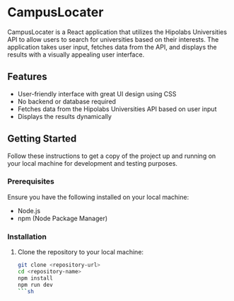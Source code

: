 # CampusLocater

CampusLocater is a React application that utilizes the Hipolabs Universities API to allow users to search for universities based on their interests. The application takes user input, fetches data from the API, and displays the results with a visually appealing user interface.

## Features

- User-friendly interface with great UI design using CSS
- No backend or database required
- Fetches data from the Hipolabs Universities API based on user input
- Displays the results dynamically

## Getting Started

Follow these instructions to get a copy of the project up and running on your local machine for development and testing purposes.

### Prerequisites

Ensure you have the following installed on your local machine:

- Node.js
- npm (Node Package Manager)

### Installation

1. Clone the repository to your local machine:
   ```sh
   git clone <repository-url>
   cd <repository-name>
   npm install
   npm run dev
   ```sh
